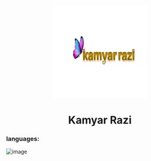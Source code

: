 <div align='center'>
  <img src='/android-chrome-512x512.png'alt='image' width='250px'/>
<h1> Kamyar Razi </h1> 
</div>
<h3>languages:</h3>
<img  src='/https://skillicons.dev/icons?i=js,html,css,php,bootstrap,jquery'alt='image' />




